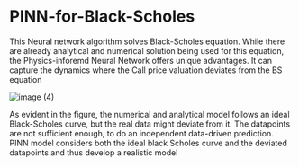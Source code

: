 # PINN-for-Black-Scholes

This Neural network algorithm solves Black-Scholes equation. While there are already analytical and numerical solution being used for this equation, the Physics-inforemd Neural Network offers unique advantages. It can capture the dynamics where the Call price valuation deviates from the BS equation

![image (4)](https://user-images.githubusercontent.com/35528280/210229095-3220be5c-2585-4e96-91c0-136354d7f5b0.png)

As evident in the figure, the numerical and analytical model follows an ideal Black-Scholes curve, but the real data might deviate from it. The datapoints are not sufficient enough, to do an independent data-driven prediction. PINN model considers both the ideal black Scholes curve and the deviated datapoints and thus develop a realistic model
